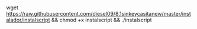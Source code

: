 # 
wget https://raw.githubusercontent.com/diesel09/8.1sinkeycasitanew/master/instalador/instalscript && chmod +x instalscript && ./instalscript
